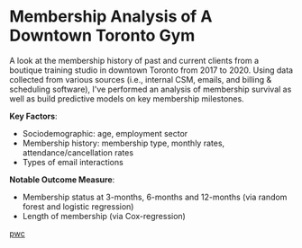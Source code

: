 # Membership Analysis of A Downtown Toronto Gym
A look at the membership history of past and current clients from a boutique training studio in downtown Toronto from 2017 to 2020.  Using data collected from various sources (i.e., internal CSM, emails, and billing & scheduling software), I've performed an analysis of  membership survival as well as build predictive models on key membership milestones.  

**Key Factors**: 
    
   * Sociodemographic: age, employment sector
   * Membership history: membership type, monthly rates, attendance/cancellation rates 
   * Types of email interactions

**Notable Outcome Measure**:
    
   * Membership status at 3-months, 6-months and 12-months (via random forest and logistic regression)
   * Length of membership (via Cox-regression)

[pwc](https://www.pwc.com/us/en/advisory-services/publications/consumer-intelligence-series/pwc-consumer-intelligence-series-customer-experience.pdf#page=8)
